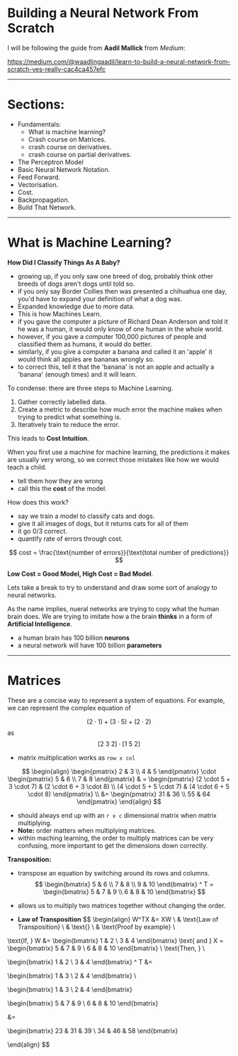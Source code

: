 # Building a Neural Network From Scratch

I will be following the guide from **Aadil Mallick** from *Medium*: 

https://medium.com/@waadlingaadil/learn-to-build-a-neural-network-from-scratch-yes-really-cac4ca457efc 

---

# Sections: 

- Fundamentals: 
    - What is machine learning?
    - Crash course on Matrices. 
    - crash course on derivatives. 
    - crash course on partial derivatives. 
- The Perceptron Model
- Basic Neural Network Notation. 
- Feed Forward. 
- Vectorisation. 
- Cost. 
- Backpropagation. 
- Build That Network. 

---

# What is Machine Learning?

**How Did I Classify Things As A Baby?**
- growing up, if you only saw one breed of dog, probably think other breeds of dogs aren't dogs until told so. 
- if you only say Border Collies then was presented a chihuahua one day, you'd have to expand your definition of what a dog was. 
- Expanded knowledge due to more data. 
- This is how Machines Learn. 
- if you gave the computer a picture of Richard Dean Anderson and told it he was a human, it would only know of one human in the whole world. 
- however, if you gave a computer 100,000 pictures of people and classified them as humans, it would do better. 
- similarly, if you give a computer a banana and called it an 'apple' it would think all apples are bananas wrongly so. 
- to correct this, tell it that the 'banana' is not an apple and actually a 'banana' (enough times) and it will learn. 

To condense: 
there are three steps to Machine Learning. 

1) Gather correctly labelled data. 
2) Create a metric to describe how much error the machine makes when trying to predict what something is. 
3) Iteratively train to reduce the error. 

This leads to **Cost Intuition**. 

When you first use a machine for machine learning, the predictions it makes are usually very wrong, so we correct those mistakes
like how we would teach a child. 
- tell them how they are wrong
- call this the **cost** of the model. 

How does this work?
- say we train a model to classify cats and dogs. 
- give it all images of dogs, but it returns cats for all of them 
- it go $0/3$ correct. 
- quantify rate of errors through cost. 

$$ cost = \frac{\text{number of errors}}{\text{total number of predictions}} $$

**Low Cost = Good Model, High Cost = Bad Model**. 

Lets take a break to try to understand and draw some sort of analogy to neural networks. 

As the name implies, nueral networks are trying to copy what the human brain does. We are trying to imitate how a the brain **thinks** in a form of **Artificial Intelligence**. 
- a human brain has 100 billion **neurons**
- a neural network will have 100 billion **parameters**

---

# Matrices

These are a concise way to represent a system of equations. 
For example, we can represent the complex equation of 

$$
(2 \cdot 1) + (3 \cdot 5) + (2 \cdot 2)
$$
as 
$$ 
[2 \ 3 \ 2] \cdot [1 \ 5\ 2]
$$

- matrix multiplication works as `row x col`

$$
\begin{align}
\begin{pmatrix}
2 & 3 \\ 
4 & 5
\end{pmatrix}
\cdot 
\begin{pmatrix}
5 & 6 \\ 
7 & 8
\end{pmatrix}
& = 
\begin{pmatrix}
(2 \cdot 5 + 3 \cdot 7)
& 
(2 \cdot 6 + 3 \cdot 8) \\
(4 \cdot 5 + 5 \cdot 7) 
& 
(4 \cdot 6 + 5 \cdot 8)
\end{pmatrix}
\\
&= 
\begin{pmatrix} 
31 & 36 \\
55 & 64
\end{pmatrix}
\end{align}
$$

- should always end up with an `r x c` dimensional matrix when matrix multiplying. 
- **Note:** order matters when multiplying matrices. 
- within maching learning, the order to multiply matrices can be very confusing, more important to get the dimensions down correctly. 

**Transposition:**
- transpose an equation by switching around its rows and columns. 
$$
\begin{bmatrix}
5 & 6 \\
7 & 8 \\
9 & 10 
\end{bmatrix} ^ T
= \begin{bmatrix}
5 & 7 & 9 \\
6 & 8 & 10
\end{bmatrix}
$$

- allows us to multiply two matrices together without changing the order. 
- **Law of Transposition**
$$
\begin{align}
W^TX &= XW \\
& \text{Law of Transposition} \\
& \text{} \\
& \text{Proof by example} \\

\text{If, } W &= 
\begin{bmatrix}
1 & 2 \\
3 & 4 
\end{bmatrix}
\text{ and } X = 
\begin{bmatrix}
5 & 7 & 9 \\
6 & 8 & 10
\end{bmatrix}
\\
\text{Then, } \\

\begin{bmatrix}
1 & 2 \\
3 & 4 
\end{bmatrix} ^ T &= 

\begin{bmatrix}
1 & 3 \\
2 & 4 
\end{bmatrix}
\\

\begin{bmatrix}
1 & 3 \\
2 & 4 
\end{bmatrix}

\begin{bmatrix}
5 & 7 & 9 \\
6 & 8 & 10
\end{bmatrix}

&= 

\begin{bmatrix}
23 & 31 & 39 \\
34 & 46 & 58
\end{bmatrix}

\end{align}
$$

